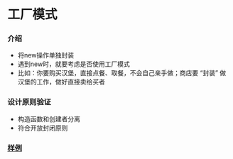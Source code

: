 # 工厂模式
### 介绍
- 将new操作单独封装
- 遇到new时，就要考虑是否使用工厂模式
- 比如：你要购买汉堡，直接点餐、取餐，不会自己亲手做；商店要 “封装” 做汉堡的工作，做好直接卖给买者

### 设计原则验证
- 构造函数和创建者分离
- 符合开放封闭原则 

### [样例](https://github.com/liao123-git/Design_Pattern/blob/main/%E9%9D%A2%E5%90%91%E5%AF%B9%E8%B1%A1/src/polymorphisn.js "样例")